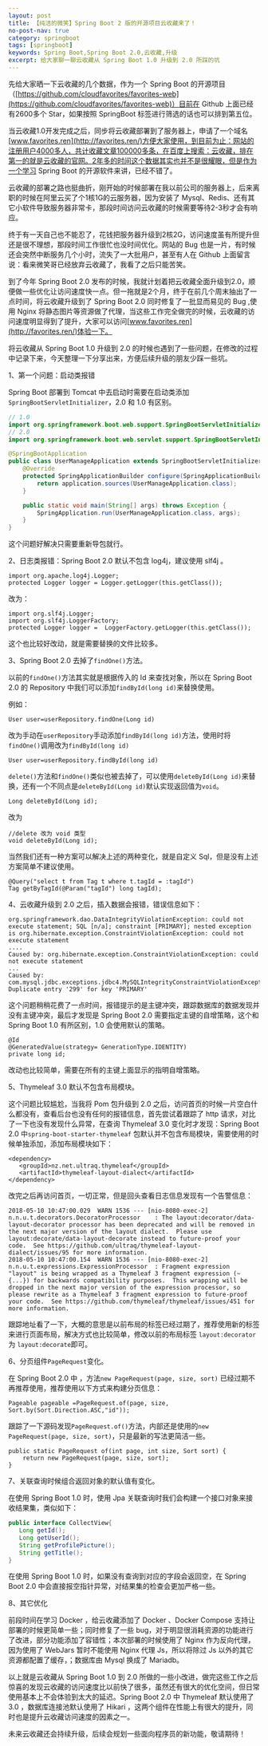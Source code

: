 ```yaml
---
layout: post
title: 【纯洁的微笑】Spring Boot 2 版的开源项目云收藏来了！
no-post-nav: true
category: springboot
tags: [springboot]
keywords: Spring Boot,Spring Boot 2.0,云收藏,升级
excerpt: 给大家聊一聊云收藏从 Spring Boot 1.0 升级到 2.0 所踩的坑
---
```


先给大家晒一下云收藏的几个数据，作为一个 Spring Boot 的开源项目（[https://github.com/cloudfavorites/favorites-web](https://github.com/cloudfavorites/favorites-web)）目前在 Github 上面已经有2600多个 Star，如果按照 SpringBoot 标签进行筛选的话也可以排到第五位。

当云收藏1.0开发完成之后，同步将云收藏部署到了服务器上，申请了一个域名[www.favorites.ren](http://favorites.ren/)方便大家使用，到目前为止：网站的注册用户4000多人，共计收藏文章100000多条，在百度上搜索：云收藏，排在第一的就是云收藏的官网。2年多的时间这个数据其实也并不是很耀眼，但是作为一个学习 Spring Boot 的开源软件来讲，已经不错了。

云收藏的部署之路也挺曲折，刚开始的时候部署在我以前公司的服务器上，后来离职的时候在阿里云买了个1核1G的云服务器，因为安装了 Mysql、Redis、还有其它小软件导致服务器非常卡，那段时间访问云收藏的时候需要等待2-3秒才会有响应。

终于有一天自己也不能忍了，花钱把服务器升级到2核2G，访问速度虽有所提升但还是很不理想，那段时间工作很忙也没时间优化。网站的 Bug 也是一片，有时候还会突然中断服务几个小时，流失了一大批用户，甚至有人在 Github 上面留言说：看来微笑哥已经放弃云收藏了，我看了之后只能苦笑。

到了今年 Spring Boot 2.0 发布的时候，我就计划着把云收藏全面升级到2.0，顺便做一些优化让访问速度快一点。但一拖就是2个月，终于在前几个周末抽出了一点时间，将云收藏升级到了 Spring Boot 2.0 同时修复了一批显而易见的 Bug ,使用 Nginx 将静态图片等资源做了代理，当这些工作完全做完的时候，云收藏的访问速度明显得到了提升，大家可以访问[www.favorites.ren](http://favorites.ren/)体验一下。

将云收藏从 Spring Boot 1.0 升级到 2.0 的时候也遇到了一些问题，在修改的过程中记录下来，今天整理一下分享出来，方便后续升级的朋友少踩一些坑。

1、第一个问题：启动类报错

Spring Boot 部署到 Tomcat 中去启动时需要在启动类添加`SpringBootServletInitializer`，2.0 和 1.0 有区别。

``` java
// 1.0
import org.springframework.boot.web.support.SpringBootServletInitializer;
// 2.0
import org.springframework.boot.web.servlet.support.SpringBootServletInitializer;

@SpringBootApplication
public class UserManageApplication extends SpringBootServletInitializer {
    @Override
    protected SpringApplicationBuilder configure(SpringApplicationBuilder application) {
        return application.sources(UserManageApplication.class);
    }

    public static void main(String[] args) throws Exception {
        SpringApplication.run(UserManageApplication.class, args);
    }
}
```

这个问题好解决只需要重新导包就行。

2、日志类报错：Spring Boot 2.0 默认不包含 log4j，建议使用 slf4j 。

```
import org.apache.log4j.Logger;
protected Logger logger = Logger.getLogger(this.getClass());
```

改为：

```
import org.slf4j.Logger;
import org.slf4j.LoggerFactory;
protected Logger logger =  LoggerFactory.getLogger(this.getClass());
```

这个也比较好改动，就是需要替换的文件比较多。


3、Spring Boot 2.0 去掉了`findOne()`方法。

以前的`findOne()`方法其实就是根据传入的 Id 来查找对象，所以在 Spring Boot 2.0 的 Repository 中我们可以添加`findById(long id)`来替换使用。

例如：

```
User user=userRepository.findOne(Long id)
```

改为手动在`userRepository`手动添加`findById(long id)`方法，使用时将`findOne()`调用改为`findById(long id)`

```
User user=userRepository.findById(long id)
```

`delete()`方法和`findOne()`类似也被去掉了，可以使用`deleteById(Long id)`来替换，还有一个不同点是`deleteById(Long id)`默认实现返回值为`void`。

```
Long deleteById(Long id);
```

改为

```
//delete 改为 void 类型
void deleteById(Long id);
```

当然我们还有一种方案可以解决上述的两种变化，就是自定义 Sql，但是没有上述方案简单不建议使用。

```
@Query("select t from Tag t where t.tagId = :tagId")
Tag getByTagId(@Param("tagId") long tagId);
```


4、云收藏升级到 2.0 之后，插入数据会报错，错误信息如下：

```
org.springframework.dao.DataIntegrityViolationException: could not execute statement; SQL [n/a]; constraint [PRIMARY]; nested exception is org.hibernate.exception.ConstraintViolationException: could not execute statement
....
Caused by: org.hibernate.exception.ConstraintViolationException: could not execute statement
...
Caused by: com.mysql.jdbc.exceptions.jdbc4.MySQLIntegrityConstraintViolationException: Duplicate entry '299' for key 'PRIMARY'
```

这个问题稍稍花费了一点时间，报错提示的是主键冲突，跟踪数据库的数据发现并没有主键冲突，最后才发现是 Spring Boot 2.0 需要指定主键的自增策略，这个和 Spring Boot 1.0 有所区别，1.0 会使用默认的策略。

```
@Id
@GeneratedValue(strategy= GenerationType.IDENTITY)
private long id;
```

改动也比较简单，需要在所有的主键上面显示的指明自增策略。

5、Thymeleaf 3.0 默认不包含布局模块。

这个问题比较尴尬，当我将 Pom 包升级到 2.0 之后，访问首页的时候一片空白什么都没有，查看后台也没有任何的报错信息，首先尝试着跟踪了 http 请求，对比了一下也没有发现什么异常，在查询 Thymeleaf 3.0 变化时才发现：Spring Boot 2.0 中`spring-boot-starter-thymeleaf` 包默认并不包含布局模块，需要使用的时候单独添加，添加布局模块如下：

```
<dependency>
   <groupId>nz.net.ultraq.thymeleaf</groupId>
   <artifactId>thymeleaf-layout-dialect</artifactId>
</dependency>
```

改完之后再访问首页，一切正常，但是回头查看日志信息发现有一个告警信息：

```
2018-05-10 10:47:00.029  WARN 1536 --- [nio-8080-exec-2] n.n.u.t.decorators.DecoratorProcessor    : The layout:decorator/data-layout-decorator processor has been deprecated and will be removed in the next major version of the layout dialect.  Please use layout:decorate/data-layout-decorate instead to future-proof your code.  See https://github.com/ultraq/thymeleaf-layout-dialect/issues/95 for more information.
2018-05-10 10:47:00.154  WARN 1536 --- [nio-8080-exec-2] n.n.u.t.expressions.ExpressionProcessor  : Fragment expression "layout" is being wrapped as a Thymeleaf 3 fragment expression (~{...}) for backwards compatibility purposes.  This wrapping will be dropped in the next major version of the expression processor, so please rewrite as a Thymeleaf 3 fragment expression to future-proof your code.  See https://github.com/thymeleaf/thymeleaf/issues/451 for more information.
```

跟踪地址看了一下，大概的意思是以前布局的标签已经过期了，推荐使用新的标签来进行页面布局，解决方式也比较简单，修改以前的布局标签 `layout:decorator` 为 `layout:decorate`即可。

6、分页组件`PageRequest`变化。

在 Spring Boot 2.0 中 ，方法`new PageRequest(page, size, sort)` 已经过期不再推荐使用，推荐使用以下方式来构建分页信息：

```
Pageable pageable =PageRequest.of(page, size, Sort.by(Sort.Direction.ASC,"id"));
```

跟踪了一下源码发现`PageRequest.of()`方法，内部还是使用的`new PageRequest(page, size, sort)`，只是最新的写法更简洁一些。

```
public static PageRequest of(int page, int size, Sort sort) {
    return new PageRequest(page, size, sort);
}
```

7、关联查询时候组合返回对象的默认值有变化。

在使用 Spring Boot 1.0 时，使用 Jpa 关联查询时我们会构建一个接口对象来接收结果集，类似如下：

``` java
public interface CollectView{
   Long getId();
   Long getUserId();
   String getProfilePicture();
   String getTitle();
}
```

在使用 Spring Boot 1.0 时，如果没有查询到对应的字段会返回空，在 Spring Boot 2.0 中会直接报空指针异常，对结果集的检查会更加严格一些。

8、其它优化

前段时间在学习 Docker ，给云收藏添加了 Docker 、Docker Compose 支持让部署的时候更简单一些；同时修复了一些 bug，对于明显很消耗资源的功能进行了改进，部分功能添加了容错性；本次部署的时候使用了 Nginx 作为反向代理，因为使用了 WebJars 暂时不能使用 Nginx 代理 Js，所以将除过 Js 以外的其它资源都配置了缓存，；数据库由 Mysql 换成了 Mariadb。

以上就是云收藏从 Spring Boot 1.0 到 2.0 所做的一些小改进，做完这些工作之后惊喜的发现云收藏的访问速度比以前快了很多，虽然还有很大的优化空间，但日常使用基本上不会体验到太大的延迟。Spring Boot 2.0 中 Thymeleaf 默认使用了 3.0 ，数据库连接池默认使用了 Hikari ，这两个组件在性能上有很大的提升，同时也是提升云收藏访问速度的因素之一。

未来云收藏还会持续升级，后续会规划一些面向程序员的新功能，敬请期待！



